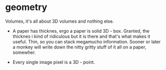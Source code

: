 # geometry
Volumes, it's all about 3D volumes and nothing else.

- A paper has thicknes, ergo a paper is solid 3D - box. Granted, the thicknes i kind of ridiculous but it is there and that's what makes it useful. Thin, so you can stack megamucho information. Sooner or later a monkey will write down the nitty gritty stuff of it all on a paper, somewher.

- Every single image pixel is a 3D - point.
